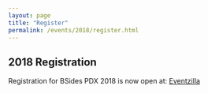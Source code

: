 ```yaml
---
layout: page
title: "Register"
permalink: /events/2018/register.html
---
```


## 2018 Registration

Registration for BSides PDX 2018 is now open at: [Eventzilla](http://bsidespdx2018.eventzilla.net/)


<div id="eventzilla-iframe"></div><script type='text/javascript'>window.onload = function() {var iframe = document.createElement('iframe');iframe.id="ifeventzilla";iframe.style.width = "100%";iframe.style.height = "100%";iframe.frameBorder="0";iframe.src = "https://www.eventzilla.net/web/event_embedd.aspx?eventid=2138952234";var evntzilladiv=document.getElementById('eventzilla-iframe');evntzilladiv.appendChild(iframe);};</script>
